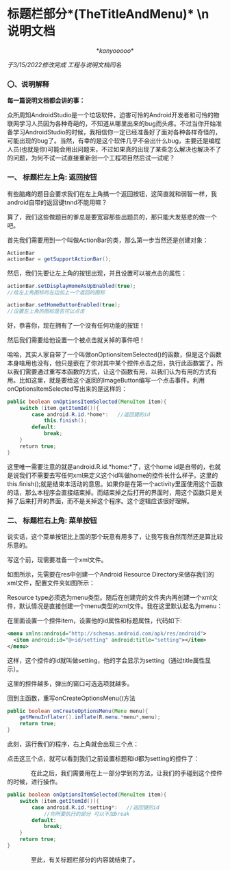 # 标题栏部分*(TheTitleAndMenu)* \n 说明文档

$$
*kanyooooo*
$$

*于3/15/2022修改完成*
*工程与说明文档同名*


### 〇、说明解释

**每一篇说明文档都会讲的事：**

众所周知AndroidStudio是一个垃圾软件，迫害可怜的Android开发者和可怜的物联网学习人员因为各种奇葩的，不知道从哪里出来的bug而头疼。不过当你开始准备学习AndroidStudio的时候，我相信你一定已经准备好了面对各种各样奇怪的，可能出现的bug了。当然，有幸的是这个软件几乎不会出什么bug，主要还是编程人员(也就是你)可能会用出问题来，不过如果真的出现了某些怎么解决也解决不了的问题，为何不试一试直接重新创一个工程项目然后试一试呢？

### 一、 标题栏左上角: 返回按钮

有些脑瘫的题目会要求我们在左上角搞一个返回按钮，这简直就和弱智一样，我android自带的返回键tnnd不能用嘛？

算了，我们这些做题目的爹总是要宽容那些出题员的，那只能大发慈悲的做一个吧。

首先我们需要用到一个叫做ActionBar的类，那么第一步当然还是创建对象：

```java
ActionBar
actionBar = getSupportActionBar();
```

然后，我们先要让左上角的按钮出现，并且设置可以被点击的属性：

```java
actionBar.setDisplayHomeAsUpEnabled(true);
//给左上角图标的左边加上一个返回的图标  

actionBar.setHomeButtonEnabled(true);
//设置左上角的图标是否可以点击
```

好，恭喜你，现在拥有了一个没有任何功能的按钮！

然后我们需要给他设置一个被点击就关掉的事件吧！

哈哈，其实人家自带了一个叫做onOptionsItemSelected()的函数，但是这个函数本身啥用也没有，他只是嵌在了你对其中某个控件点击之后，执行此函数罢了。所以我们需要通过重写本函数的方式，让这个函数有用，以我们认为有用的方式有用。比如这里，就是要给这个返回的ImageButton编写一个点击事件。利用onOptionsItemSelected写出来的是这样的：

```java
public boolean onOptionsItemSelected(MenuItem item){
    switch (item.getItemId()){
        case android.R.id.*home*:   //返回键的id
            this.finish();  
        default:
            break;
    }    
    return true;  
}
```

这里唯一需要注意的就是android.R.id.*home:*了，这个home id是自带的，也就是说我们不需要去写任何xml来定义这个id叫做home的控件长什么样子。这里的this.finish();就是结束本活动的意思。如果你是在第一个activity里面使用这个函数的话，那么本程序会直接结束掉。而结束掉之后打开的界面时，用这个函数只是关掉了后来打开的界面，而不是关掉这个程序。这个逻辑应该很好理解。

### 二、 标题栏右上角: 菜单按钮

说实话，这个菜单按钮比上面的那个玩意有用多了，让我写我自然而然还是算比较乐意的。

写这个前，现需要准备一个xml文件。

如图所示，先需要在res中创建一个Android Resource Directory来储存我们的xml文件，配置文件夹如图所示：

Resource type必须选为menu类型。随后在创建完的文件夹内再创建一个xml文件，默认情况是直接创建一个menu类型的xml文件。我在这里默认起名为menu：

在里面设置一个控件item，设置他的id属性和标题属性，代码如下:

<?xml version="1.0" encoding="utf-8"?>

```xml
<menu xmlns:android="http://schemas.android.com/apk/res/android">  
  <item android:id="@+id/setting" android:title="setting"></item>  
</menu>
```





这样，这个控件的id就叫做setting，他的字会显示为setting（通过title属性显示）。

这里的控件越多，弹出的窗口可选选项就越多。

回到主函数，重写onCreateOptionsMenu()方法

```java
public boolean onCreateOptionsMenu(Menu menu){  
    getMenuInflater().inflate(R.menu.*menu*,menu);  
    return true;  
}
```

此刻，运行我们的程序，右上角就会出现三个点：

点击这三个点，就可以看到我们之前设置标题和id都为setting的控件了：

              在此之后，我们需要用在上一部分学到的方法，让我们的手碰到这个控件的时候，进行操作。

```java
public boolean onOptionsItemSelected(MenuItem item){
    switch (item.getItemId()){
        case android.R.id.*setting*:   //返回键的id  
            //你所要执行的部分 可以不加break
        default:
            break;    
    }
    return true;  
}
```

              至此，有关标题栏部分的内容就结束了。

